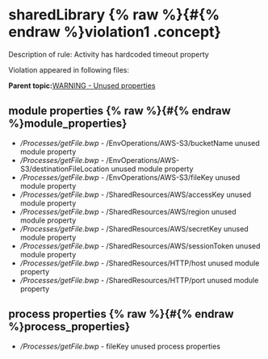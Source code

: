 # sharedLibrary {% raw %}{#{% endraw %}violation1 .concept}

Description of rule: Activity has hardcoded timeout property

Violation appeared in following files:

**Parent topic:**[WARNING - Unused properties](../../../qa/rules/WARNING_-_Unused_properties.md)

## module properties {% raw %}{#{% endraw %}module_properties}

-   */Processes/getFile.bwp* - /EnvOperations/AWS-S3/bucketName unused module property
-   */Processes/getFile.bwp* - /EnvOperations/AWS-S3/destinationFileLocation unused module property
-   */Processes/getFile.bwp* - /EnvOperations/AWS-S3/fileKey unused module property
-   */Processes/getFile.bwp* - /SharedResources/AWS/accessKey unused module property
-   */Processes/getFile.bwp* - /SharedResources/AWS/region unused module property
-   */Processes/getFile.bwp* - /SharedResources/AWS/secretKey unused module property
-   */Processes/getFile.bwp* - /SharedResources/AWS/sessionToken unused module property
-   */Processes/getFile.bwp* - /SharedResources/HTTP/host unused module property
-   */Processes/getFile.bwp* - /SharedResources/HTTP/port unused module property

## process properties {% raw %}{#{% endraw %}process_properties}

-   */Processes/getFile.bwp* - fileKey unused process properties

